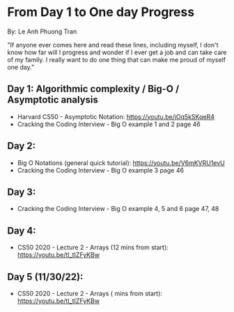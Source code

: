# From Day 1 to One day Progress

By: Le Anh Phuong Tran

"If anyone ever comes here and read these lines, including myself, I don't know how far will I progress and wonder if I ever get a job and can take care of my family. I really want to do one thing that can make me proud of myself one day."

## Day 1: Algorithmic complexity / Big-O / Asymptotic analysis
- Harvard CS50 - Asymptotic Notation: https://youtu.be/iOq5kSKqeR4
- Cracking the Coding Interview - Big O example 1 and 2 page 46
  
## Day 2:
- Big O Notations (general quick tutorial): https://youtu.be/V6mKVRU1evU
- Cracking the Coding Interview - Big O example 3 page 46

## Day 3:
- Cracking the Coding Interview - Big O example 4, 5 and 6 page 47, 48

## Day 4:
- CS50 2020 - Lecture 2 - Arrays (12 mins from start): https://youtu.be/tI_tIZFyKBw

## Day 5 (11/30/22):
- CS50 2020 - Lecture 2 - Arrays ( mins from start): https://youtu.be/tI_tIZFyKBw
